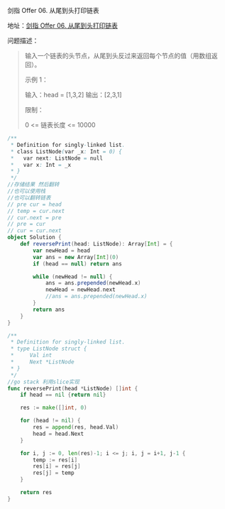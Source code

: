 剑指 Offer 06. 从尾到头打印链表

地址：[剑指 Offer 06. 从尾到头打印链表](https://leetcode-cn.com/problems/cong-wei-dao-tou-da-yin-lian-biao-lcof/)

问题描述：

>输入一个链表的头节点，从尾到头反过来返回每个节点的值（用数组返回）。
>
> 
>
>示例 1：
>
>输入：head = [1,3,2]
>输出：[2,3,1]
>
>
>限制：
>
>0 <= 链表长度 <= 10000
>

``` scala
/**
 * Definition for singly-linked list.
 * class ListNode(var _x: Int = 0) {
 *   var next: ListNode = null
 *   var x: Int = _x
 * }
 */
//存储结果 然后翻转
//也可以使用栈
//也可以翻转链表
// pre cur = head
// temp = cur.next
// cur.next = pre
// pre = cur
// cur = cur.next
object Solution {
    def reversePrint(head: ListNode): Array[Int] = {
        var newHead = head
        var ans = new Array[Int](0)
        if (head == null) return ans

        while (newHead != null) {
            ans = ans.prepended(newHead.x)
            newHead = newHead.next
            //ans = ans.prepended(newHead.x)
        }
        return ans
    }
}
```

```go
/**
 * Definition for singly-linked list.
 * type ListNode struct {
 *     Val int
 *     Next *ListNode
 * }
 */
//go stack 利用slice实现
func reversePrint(head *ListNode) []int {
    if head == nil {return nil}

    res := make([]int, 0)

    for (head != nil) {
        res = append(res, head.Val)
        head = head.Next
    }

    for i, j := 0, len(res)-1; i <= j; i, j = i+1, j-1 {
        temp := res[i]
        res[i] = res[j]
        res[j] = temp
    } 

    return res
}
```

